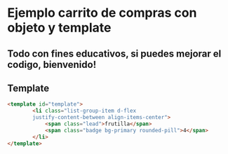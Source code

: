 # Ejemplo carrito de compras con objeto y template

## Todo con fines educativos, si puedes mejorar el codigo, bienvenido!

## Template
```html
<template id="template">
        <li class="list-group-item d-flex 
        justify-content-between align-items-center">
            <span class="lead">frutilla</span>
            <span class="badge bg-primary rounded-pill">4</span>
        </li>
</template>
```